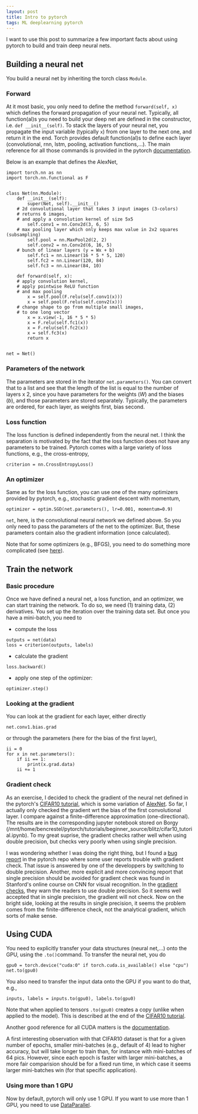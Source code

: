 ```yaml
---
layout: post
title: Intro to pytorch
tags: ML deeplearning pytorch
---
```


I want to use this post to summarize a few important facts about using pytorch
to build and train deep neural nets.

## Building a neural net
You build a neural net by inheriting the torch class `Module`. 

### Forward
At it most basic, you only need to define the method `forward(self, x)` which
defines the forward propagation of your neural net. Typically, all function(al)s
you need to build your deep net are defined in the constructor, i.e. `def
__init__(self)`.
To stack the layers of your neural net, you propagate the input variable
(typically `x`) from one layer to the next one, and return it in the end.
Torch provides default function(al)s to define each layer (convolutional, rnn,
lstm, pooling, activation functions,...). 
The main reference for all those commands is provided in the pytorch
[documentation](https://pytorch.org/docs/stable/nn.html).

Below is an example that defines the AlexNet,
```
import torch.nn as nn
import torch.nn.functional as F


class Net(nn.Module):
    def __init__(self):
        super(Net, self).__init__()
	# 2d convolutional layer that takes 3 input images (3-colors)
	# returns 6 images,
	# and apply a convolution kernel of size 5x5
        self.conv1 = nn.Conv2d(3, 6, 5)
	# max pooling layer which only keeps max value in 2x2 squares (subsampling)
        self.pool = nn.MaxPool2d(2, 2)
        self.conv2 = nn.Conv2d(6, 16, 5)
	# bunch of linear layers (y = Wx + b)
        self.fc1 = nn.Linear(16 * 5 * 5, 120)
        self.fc2 = nn.Linear(120, 84)
        self.fc3 = nn.Linear(84, 10)

    def forward(self, x):
	# apply convolution kernel,
	# apply pointwise ReLU function
	# and max pooling
        x = self.pool(F.relu(self.conv1(x)))
        x = self.pool(F.relu(self.conv2(x)))
	# change shape to go from multiple small images,
	# to one long vector
        x = x.view(-1, 16 * 5 * 5)
        x = F.relu(self.fc1(x))
        x = F.relu(self.fc2(x))
        x = self.fc3(x)
        return x


net = Net()
```

### Parameters of the network
The parameters are stored in the iterator `net.parameters()`. You can convert
that to a list and see that the length of the list is equal to the number of
layers x 2, since you have parameters for the weights ($W$) and the biases
($b$), and those parameters are stored separately. Typically, the parameters are
ordered, for each layer, as weights first, bias second.


### Loss function
The loss function is defined independently from the neural net. 
I think the separation is motivated by the fact that the loss function does not
have any parameters to be trained.
Pytorch comes with a large variety of loss functions, e.g., the cross-entropy,
```
criterion = nn.CrossEntropyLoss()
```

### An optimizer
Same as for the loss function, you can use one of the many optimizers provided
by pytorch, e.g., stochastic gradient descent with momentum,
```
optimizer = optim.SGD(net.parameters(), lr=0.001, momentum=0.9)
```
`net`, here, is the convolutional neural network we defined above. So you only
need to pass the parameters of the net to the optimizer. But, these parameters
contain also the gradient information (once calculated).

Note that for some optimizers (e.g., BFGS), you need to do something more
complicated (see [here](https://pytorch.org/docs/stable/optim.html)).

## Train the network

### Basic procedure
Once we have defined a neural net, a loss function, and an optimizer, we can
start training the network. To do so, we need (1) training data, (2)
derivatives. You set up the iteration over the training data set. But once you
have a mini-batch, you need to 
* compute the loss
```
outputs = net(data)
loss = criterion(outputs, labels)
```
* calculate the gradient
```
loss.backward()
```
* apply one step of the optimizer:
```
optimizer.step()
```

### Looking at the gradient
You can look at the gradient for each layer, either directly
```
net.conv1.bias.grad
```
or through the parameters (here for the bias of the first layer),
```
ii = 0
for x in net.parameters():
    if ii == 1:
        print(x.grad.data)
    ii += 1
```

### Gradient check
As an exercise, I decided to check the gradient of the neural net defined in the
pytorch's [CIFAR10
tutorial](https://pytorch.org/tutorials/beginner/blitz/cifar10_tutorial.html#sphx-glr-beginner-blitz-cifar10-tutorial-py),
which is some variation of [AlexNet](https://en.wikipedia.org/wiki/AlexNet).
So far, I actually only checked the gradient wrt the bias of the first
convolutional layer. I compare against a finite-difference approximation
(one-directional). The results are in the corresponding jupyter notebook stored
on Borgy
(/mnt/home/bencrestel/pytorch/tutorials/beginner_source/blitz/cifar10_tutorial.ipynb).
To my great suprise, the gradient checks rather well when using double precision, but
checks very poorly when using single precision. 

I was wondering whether I was
doing the right thing, but I found a [bug
report](https://github.com/pytorch/pytorch/issues/5351) in the pytorch repo
where some user reports trouble with gradient check. That issue is answered by
one of the developpers by switching to double precision.
Another, more explicit and more convincing report that single precision should
be avoided for gradient check was found in Stanford's online course on CNN for
visual recognition. In the [gradient
checks](http://cs231n.github.io/neural-networks-3/#gradcheck), they warn the
readers to use double precision.
So it seems well accepted that in single precision, the gradient will not check.
Now on the bright side, looking at the results in single precision, it seems the
problem comes from the finite-difference check, not the analytical gradient,
which sorts of make sense.


## Using CUDA
You need to explicitly transfer your data structures (neural net,...) onto the
GPU, using the `.to()`command. To transfer the neural net, you do
```
gpu0 = torch.device("cuda:0" if torch.cuda.is_available() else "cpu")
net.to(gpu0)
```
You also need to transfer the input data onto the GPU if you want to do that,
e.g.,
```
inputs, labels = inputs.to(gpu0), labels.to(gpu0)
```
Note that when applied to tensors `.to(gpu0)` creates a copy (unlike when applied to
the model).
This is described at the end of the [CIFAR10
tutorial](https://pytorch.org/tutorials/beginner/blitz/cifar10_tutorial.html#sphx-glr-beginner-blitz-cifar10-tutorial-py).

Another good reference for all CUDA matters is the
[documentation](https://pytorch.org/docs/stable/notes/cuda.html).

A first interesting observation with that CIFAR10 dataset is that for a given
number of epochs, smaller mini-batches (e.g., default of 4) lead to higher
accuracy, but will take longer to train than, for instance with mini-batches of
64 pics. However, since each epoch is faster with larger mini-batches, a more
fair comparision should be for a fixed run time, in which case it seems larger
mini-batches win (for that specific application).

### Using more than 1 GPU
Now by default, pytorch will only use 1 GPU. If you want to use more than 1 GPU,
you need to use
[DataParallel](https://pytorch.org/tutorials/beginner/blitz/data_parallel_tutorial.html#sphx-glr-beginner-blitz-data-parallel-tutorial-py).
